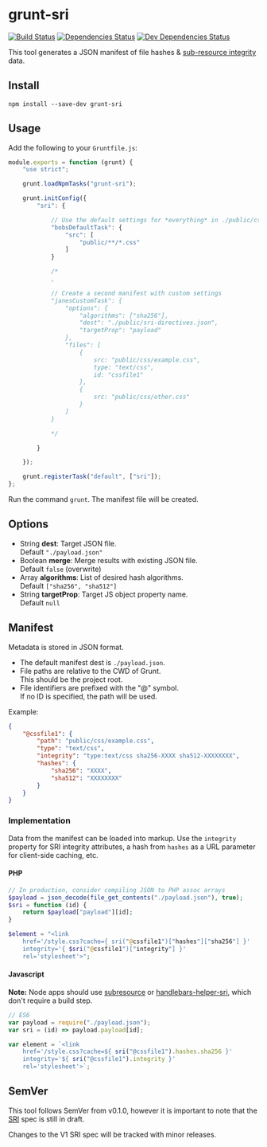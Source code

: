 # grunt-sri

[![Build Status](https://travis-ci.org/neftaly/grunt-sri.svg?branch=master)](https://travis-ci.org/neftaly/grunt-sri)
[![Dependencies Status](https://david-dm.org/neftaly/grunt-sri.svg)](https://david-dm.org/neftaly/grunt-sri)
[![Dev Dependencies Status](https://david-dm.org/neftaly/grunt-sri/dev-status.svg)](https://david-dm.org/neftaly/grunt-sri#info=devDependencies)

This tool generates a JSON manifest of file hashes & [sub-resource integrity](https://srihash.org/) data.


## Install

```shell
npm install --save-dev grunt-sri
```


## Usage

Add the following to your `Gruntfile.js`:

```js
module.exports = function (grunt) {
    "use strict";

    grunt.loadNpmTasks("grunt-sri");

    grunt.initConfig({
        "sri": {

            // Use the default settings for *everything* in ./public/css
            "bobsDefaultTask": {
                "src": [
                    "public/**/*.css"
                ]
            }

            /*
            ,

            // Create a second manifest with custom settings
            "janesCustomTask": {
                "options": {
                    "algorithms": ["sha256"],
                    "dest": "./public/sri-directives.json",
                    "targetProp": "payload"
                },
                "files": [
                    {
                        src: "public/css/example.css",
                        type: "text/css",
                        id: "cssfile1"
                    },
                    {
                        src: "public/css/other.css"
                    }
                ]
            }

            */

        }

    });

    grunt.registerTask("default", ["sri"]);
};
```

Run the command `grunt`. The manifest file will be created.


## Options

* String **dest**: Target JSON file.  
  Default `"./payload.json"`
* Boolean **merge**: Merge results with existing JSON file.  
  Default `false` (overwrite)
* Array **algorithms**: List of desired hash algorithms.  
  Default `["sha256", "sha512"]`
* String **targetProp**: Target JS object property name.  
  Default `null`


## Manifest

Metadata is stored in JSON format.

* The default manifest dest is `./payload.json`.
* File paths are relative to the CWD of Grunt.  
  This should be the project root.
* File identifiers are prefixed with the "@" symbol.  
  If no ID is specified, the path will be used.

Example:

```json
{
    "@cssfile1": {
        "path": "public/css/example.css",
        "type": "text/css",
        "integrity": "type:text/css sha256-XXXX sha512-XXXXXXXX",
        "hashes": {
            "sha256": "XXXX",
            "sha512": "XXXXXXXX"
        }
    }
}
```

### Implementation

Data from the manifest can be loaded into markup.
Use the `integrity` property for SRI integrity attributes, a hash from `hashes` as a URL parameter for client-side caching, etc.

#### PHP

```php
// In production, consider compiling JSON to PHP assoc arrays
$payload = json_decode(file_get_contents("./payload.json"), true);
$sri = function (id) {
    return $payload["payload"][id];
}

$element = "<link
    href='/style.css?cache={ sri("@cssfile1")["hashes"]["sha256"] }'
    integrity='{ $sri("@cssfile1")["integrity"] }'
    rel='stylesheet'>";
```

#### Javascript

**Note:** Node apps should use [subresource](https://github.com/neftaly/npm-subresource) or [handlebars-helper-sri](https://github.com/neftaly/handlebars-helper-sri), which don't require a build step.

```js
// ES6
var payload = require("./payload.json");
var sri = (id) => payload.payload[id];

var element = `<link
    href='/style.css?cache=${ sri("@cssfile1").hashes.sha256 }'
    integrity='${ sri("@cssfile1").integrity }'
    rel='stylesheet'>`;
```


## SemVer

This tool follows SemVer from v0.1.0, however it is important to note that the [SRI](https://w3c.github.io/webappsec/specs/subresourceintegrity/) spec is still in draft.

Changes to the V1 SRI spec will be tracked with minor releases.
